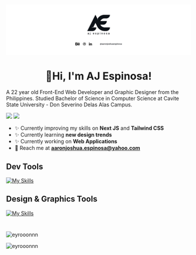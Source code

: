 <img align='center' src="githubBanner.jpg"/>
<h1 align='center'>🦖Hi, I'm AJ Espinosa!</h1>
A 22 year old Front-End Web Developer and Graphic Designer from the Philippines. Studied Bachelor of Science in Computer Science at Cavite State University - Don Severino Delas Alas Campus.

<p>
  <img src="https://komarev.com/ghpvc/?username=eyrooonnn&label=Profile%20Views&color=blue&style=for-the-badge"/>
  <a href="https://twitter.com/_eyrooonnn" target="blank"><img src="https://img.shields.io/twitter/follow/_eyrooonnn?url?label=Follow&logo=twitter&style=for-the-badge&url=https%3A%2F%2Ftwitter.com%2F_eyrooonnn"/></a>
</p>

- ✨ Currently improving my skills on **Next JS** and **Tailwind CSS**
- ✨ Currently learning **new design trends**
- ✨ Currently working on **Web Applications**
- 📧 Reach me at **aaronjoshua.espinosa@yahoo.com**

<h2>Dev Tools</h2>

[![My Skills](https://skillicons.dev/icons?i=nextjs,react,tailwind,vercel,js,ts,html,css,sass,git)](https://skillicons.dev)

<h2>Design & Graphics Tools</h2>

[![My Skills](https://skillicons.dev/icons?i=figma,ps,ai,blender)](https://skillicons.dev)

#

<p><img align="center" src="https://github-readme-stats.vercel.app/api?username=aaronjoshuaespinosa&show_icons=true&theme=aura" alt="eyrooonnn" /></p>
<p><img align="left" src="https://github-readme-stats.vercel.app/api/top-langs?username=aaronjoshuaespinosa&show_icons=true&locale=en&layout=compact&theme=aura" alt="eyrooonnn" /></p>
